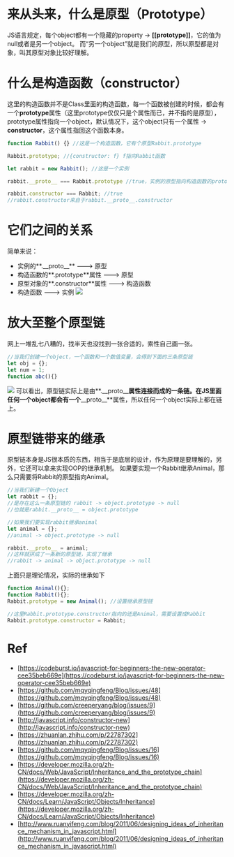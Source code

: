 # 来从头来，什么是原型（Prototype）
JS语言规定，每个object都有一个隐藏的property -> **[[prototype]]**，它的值为null或者是另一个object。
而“另一个object”就是我们的原型，所以原型都是对象，叫其原型对象比较好理解。

# 什么是构造函数（constructor）
这里的构造函数并不是Class里面的构造函数，每一个函数被创建的时候，都会有一个**prototype**属性（这里prototype仅仅只是个属性而已，并不指的是原型），
prototype属性指向一个object，默认情况下，这个object只有一个属性 -> **constructor**，这个属性指回这个函数本身。
```javascript
function Rabbit() {} //这是一个构造函数，它有个原型Rabbit.prototype

Rabbit.prototype; //{constructor: f} f指向Rabbit函数

let rabbit = new Rabbit(); //这是一个实例

rabbit.__proto__ === Rabbit.prototype //true，实例的原型指向构造函数的prototype属性 

rabbit.constructor === Rabbit; //true
//rabbit.constructor来自于rabbit.__proto__.constructor
```

# 它们之间的关系
简单来说：
- 实例的**.\_\_proto\_\_** ---> 原型
- 构造函数的**.prototype**属性 ---> 原型
- 原型对象的**.constructor**属性 ---> 构造函数
- 构造函数 ---> 实例
![](prototype.png) 

# 放大至整个原型链
网上一堆乱七八糟的，找半天也没找到一张合适的，索性自己画一张。
```javascript
//当我们创建一个object，一个函数和一个数值变量，会得到下面的三条原型链
let obj = {};
let num = 1;
function abc(){}
```

![](prototypeChain.png) 
可以看出，原型链实际上是由**.\_\_proto\_\_**属性连接而成的一条链。在JS里面任何一个object都会有一个**\_\_proto\_\_**属性，所以任何一个object实际上都在链上。 

# 原型链带来的继承
原型链本身是JS很本质的东西，相当于是底层的设计，作为原理是要理解的，另外，它还可以拿来实现OOP的继承机制。
如果要实现一个Rabbit继承Animal，那么只需要将Rabbit的原型指向Animal。
```javascript
//当我们新建一个Object
let rabbit = {};
//是存在这么一条原型链的 rabbit -> object.prototype -> null
//也就是rabbit.__proto__ = object.prototype

//如果我们要实现rabbit继承animal
let animal = {};
//animal -> object.prototype -> null

rabbit.__proto__ = animal;
//这样就拼成了一条新的原型链，实现了继承
//rabbit -> animal -> object.prototype -> null
```

上面只是理论情况，实际的继承如下
```javascript
function Animal(){};
function Rabbit(){};
Rabbit.prototype = new Animal(); //设置继承原型链

//这里Rabbit.prototype.constructor指向的还是Animal，需要设置成Rabbit
Rabbit.prototype.constructor = Rabbit;
```

# Ref
- [https://codeburst.io/javascript-for-beginners-the-new-operator-cee35beb669e](https://codeburst.io/javascript-for-beginners-the-new-operator-cee35beb669e)
- [https://github.com/mqyqingfeng/Blog/issues/48](https://github.com/mqyqingfeng/Blog/issues/48)
- [https://github.com/creeperyang/blog/issues/9](https://github.com/creeperyang/blog/issues/9)
- [http://javascript.info/constructor-new](http://javascript.info/constructor-new)
- [https://zhuanlan.zhihu.com/p/22787302](https://zhuanlan.zhihu.com/p/22787302)
- [https://github.com/mqyqingfeng/Blog/issues/16](https://github.com/mqyqingfeng/Blog/issues/16)
- [https://developer.mozilla.org/zh-CN/docs/Web/JavaScript/Inheritance_and_the_prototype_chain](https://developer.mozilla.org/zh-CN/docs/Web/JavaScript/Inheritance_and_the_prototype_chain)
- [https://developer.mozilla.org/zh-CN/docs/Learn/JavaScript/Objects/Inheritance](https://developer.mozilla.org/zh-CN/docs/Learn/JavaScript/Objects/Inheritance)
- [http://www.ruanyifeng.com/blog/2011/06/designing_ideas_of_inheritance_mechanism_in_javascript.html](http://www.ruanyifeng.com/blog/2011/06/designing_ideas_of_inheritance_mechanism_in_javascript.html)
